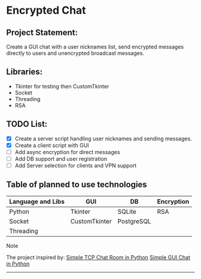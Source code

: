 ﻿# Encrypted Chat

## Project Statement:

Create a GUI chat with a user nicknames list, send encrypted messages directly to users and unencrypted broadcast messages.

## Libraries:

- Tkinter for testing then CustomTkinter
- Socket
- Threading
- RSA

## TODO List:

- [x] Create a server script handling user nicknames and sending messages.
- [x] Create a client script with GUI
- [ ] Add async encryption for direct messages
- [ ] Add DB support and user registration
- [ ] Add Server selection for clients and VPN support

## Table of planned to use technologies

| Language and Libs | GUI | DB | Encryption |
| --------------- | --------------- | --------------- | -------------- |
| Python | Tkinter | SQLite | RSA |
| Socket | CustomTkinter | PostgreSQL |  |
| Threading |  |  |  |

> [!Note]
> The project inspired by: 
> [Simple TCP Chat Room in Python](https://www.youtube.com/watch?v=3UOyky9sEQY&t)
> [Simple GUI Chat in Python](https://www.youtube.com/watch?v=sopNW98CRag&t)

---
